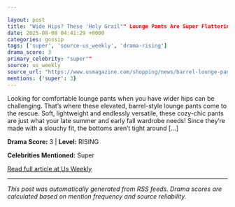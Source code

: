 ```yaml
---

layout: post
title: "Wide Hips? These 'Holy Grail"" Lounge Pants Are Super Flattering — Just $26""
date: 2025-08-08 04:41:29 +0000
categories: gossip
tags: ['super', 'source-us_weekly', 'drama-rising']
drama_score: 3
primary_celebrity: "super""
source: us_weekly
source_url: "https://www.usmagazine.com/shopping/news/barrel-lounge-pants-wide-hips/""
mentions: {'super': 3}
---
```



Looking for comfortable lounge pants when you have wider hips can be challenging. That’s where these elevated, barrel-style lounge pants come to the rescue. Soft, lightweight and endlessly versatile, these cozy-chic pants are just what your late summer and early fall wardrobe needs! Since they’re made with a slouchy fit, the bottoms aren’t tight around […]

**Drama Score:** 3 | **Level:** RISING

**Celebrities Mentioned:** Super

[Read full article at Us Weekly](https://www.usmagazine.com/shopping/news/barrel-lounge-pants-wide-hips/)

---


*This post was automatically generated from RSS feeds. Drama scores are calculated based on mention frequency and source reliability.*
